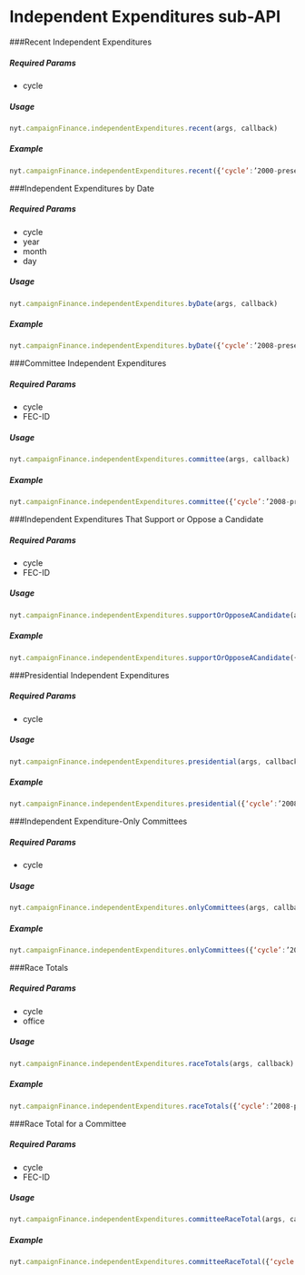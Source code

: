 # Independent Expenditures sub-API
###Recent Independent Expenditures

##### *Required Params*

- cycle

##### *Usage*
```javascript
nyt.campaignFinance.independentExpenditures.recent(args, callback)
```

##### *Example*
```javascript
nyt.campaignFinance.independentExpenditures.recent({‘cycle’:’2000-present’}, console.log)
```

###Independent Expenditures by Date

##### *Required Params*

- cycle
- year
- month
- day

##### *Usage*
```javascript
nyt.campaignFinance.independentExpenditures.byDate(args, callback)
```

##### *Example*
```javascript
nyt.campaignFinance.independentExpenditures.byDate({‘cycle’:’2008-present’, ‘year’:’2012’, ‘month’:’07’,’day’:’01’}, console.log)
```

###Committee Independent Expenditures

##### *Required Params*

- cycle
- FEC-ID

##### *Usage*
```javascript
nyt.campaignFinance.independentExpenditures.committee(args, callback)
```

##### *Example*
```javascript
nyt.campaignFinance.independentExpenditures.committee({‘cycle’:’2008-present’, ‘FEC-ID’:’C00431445’}, console.log)
```

###Independent Expenditures That Support or Oppose a Candidate
##### *Required Params*

- cycle
- FEC-ID

##### *Usage*
```javascript
nyt.campaignFinance.independentExpenditures.supportOrOpposeACandidate(args, callback)
```

##### *Example*
```javascript
nyt.campaignFinance.independentExpenditures.supportOrOpposeACandidate({‘cycle’:’2008-present’, ‘FEC-ID’:’C00431445’}, console.log)
```

###Presidential Independent Expenditures
##### *Required Params*

- cycle

##### *Usage*
```javascript
nyt.campaignFinance.independentExpenditures.presidential(args, callback)
```

##### *Example*
```javascript
nyt.campaignFinance.independentExpenditures.presidential({‘cycle’:’2008-present’}, console.log)
```

###Independent Expenditure-Only Committees
##### *Required Params*

- cycle

##### *Usage*
```javascript
nyt.campaignFinance.independentExpenditures.onlyCommittees(args, callback)
```

##### *Example*
```javascript
nyt.campaignFinance.independentExpenditures.onlyCommittees({‘cycle’:’2008-present’}, console.log)
```

###Race Totals
##### *Required Params*

- cycle
- office

##### *Usage*
```javascript
nyt.campaignFinance.independentExpenditures.raceTotals(args, callback)
```

##### *Example*
```javascript
nyt.campaignFinance.independentExpenditures.raceTotals({‘cycle’:’2008-present’, ‘office’:’president’}, console.log)
```

###Race Total for a Committee
##### *Required Params*

- cycle
- FEC-ID

##### *Usage*
```javascript
nyt.campaignFinance.independentExpenditures.committeeRaceTotal(args, callback)
```

##### *Example*
```javascript
nyt.campaignFinance.independentExpenditures.committeeRaceTotal({‘cycle’:’2008-present’, ‘FEC-ID’:’C00431445’}, console.log)
```
